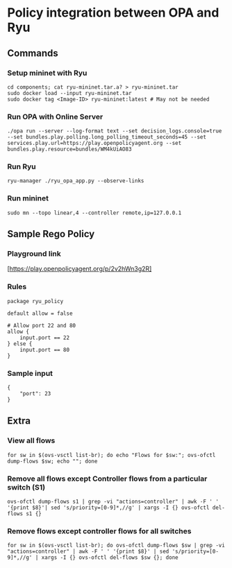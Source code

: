 # Policy integration between OPA and Ryu
## Commands
### Setup mininet with Ryu
```
cd components; cat ryu-mininet.tar.a? > ryu-mininet.tar
sudo docker load --input ryu-mininet.tar
sudo docker tag <Image-ID> ryu-mininet:latest # May not be needed
```
### Run OPA with Online Server
```
./opa run --server --log-format text --set decision_logs.console=true --set bundles.play.polling.long_polling_timeout_seconds=45 --set services.play.url=https://play.openpolicyagent.org --set bundles.play.resource=bundles/WM4kUiAO83
```
### Run Ryu
```
ryu-manager ./ryu_opa_app.py --observe-links
```
### Run mininet
```
sudo mn --topo linear,4 --controller remote,ip=127.0.0.1
```

## Sample Rego Policy
### Playground link
[https://play.openpolicyagent.org/p/2v2hWn3g2R]
### Rules
```
package ryu_policy

default allow = false

# Allow port 22 and 80
allow {
    input.port == 22
} else {
    input.port == 80
}
```
### Sample input
```
{
    "port": 23
}
```

## Extra
### View all flows
```
for sw in $(ovs-vsctl list-br); do echo "Flows for $sw:"; ovs-ofctl dump-flows $sw; echo ""; done
```
### Remove all flows except Controller flows from a particular switch (S1)
```
ovs-ofctl dump-flows s1 | grep -vi "actions=controller" | awk -F ' ' '{print $8}'| sed 's/priority=[0-9]*,//g' | xargs -I {} ovs-ofctl del-flows s1 {}
```
### Remove flows except controller flows for all switches
```
for sw in $(ovs-vsctl list-br); do ovs-ofctl dump-flows $sw | grep -vi "actions=controller" | awk -F ' ' '{print $8}' | sed 's/priority=[0-9]*,//g' | xargs -I {} ovs-ofctl del-flows $sw {}; done
```
